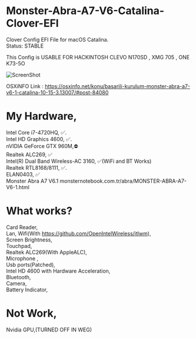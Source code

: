 # Monster-Abra-A7-V6-Catalina-Clover-EFI
Clover Config EFI File for macOS Catalina.  
Status: STABLE

This Config is USABLE FOR HACKINTOSH CLEVO N170SD , XMG 705 , ONE K73-5O

![ScreenShot](https://osxinfo.net/eklentiler/ekran-resmi-2020-03-09-09-33-24-png.17083/)

OSXiNFO Link : https://osxinfo.net/konu/basarili-kurulum-monster-abra-a7-v6-1-catalina-10-15-3.13007/#post-84080

# My Hardware,

Intel Core i7-4720HQ, ✅.   
Intel HD Graphics 4600, ✅.    
nVIDIA GeForce GTX 960M,⛔️   
Realtek ALC269, ✅   
Intel(R) Dual Band Wireless-AC 3160, ✅(WiFi and BT Works)   
Realtek RTL8168/8111, ✅.   
ELAN0403, ✅   
Monster Abra A7 V6.1 monsternotebook.com.tr/abra/MONSTER-ABRA-A7-V6-1.html 

# What works?  
Card Reader,     
Lan,
Wifi(With https://github.com/OpenIntelWireless/itlwm),   
Screen Brightness,   
Touchpad,      
Realtek ALC269(With AppleALC),    
Microphone ,      
Usb ports(Patched),    
Intel HD 4600 with Hardware Acceleration,  
Bluetooth,  
Camera,    
Battery Indicator,

# Not Work,
Nvidia GPU,(TURNED OFF IN WEG)


